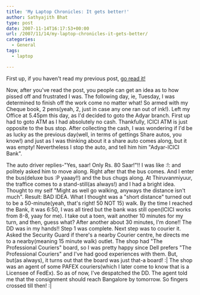 ```yaml
---
title: 'My Laptop Chronicles: It gets better!'
author: Sathyajith Bhat
type: post
date: 2007-11-14T16:17:53+00:00
url: /2007/11/14/my-laptop-chronicles-it-gets-better/
categories:
  - General
tags:
  - laptop

---
```

First up, if you haven't read my previous post, [go read it!][1]

Now, after you've read the post, you people can get an idea as to how pissed off and frustrated I was. The following day, ie, Tuesday, I was determined to finish off the work come no matter what! So armed with my Cheque book, 2 pens(yeah, 2, just in case any one ran out of ink!). Left my Office at 5.45pm this day, as I'd decided to goto the Adyar branch. First up had to goto ATM as I had absolutely no cash. Thankfully, ICICI ATM is just opposite to the bus stop. After collecting the cash, I was wondering if I'd be as lucky as the previous day(well, in terms of gettings Share autos, you know!) and just as I was thinking about it a share auto comes along, but it was empty! Nevertheless I stop the auto, and tell him him "Adyar-ICICI Bank".



The auto driver replies-"Yes, saar! Only Rs. 80 Saar!"!! I was like :!: and politely asked him to move along. Right after that the bus comes. And I enter the bus(deluxe bus :P yaaay!!) and the bus chugs along. At Thiruvanmiyuur, the traffice comes to a stand-still(as always!) and I had a bright idea. Thought to my self "Might as well go walking, anyways the distance isn't much". Result: BAD IDEA. What I thought was a "short distance" turned out to be a 50-minute(yeah, that's right! 50 NOT 15) walk. By the time I reached the Bank, it was 6:50, I was all tired but the bank was still open(ICICI works from 8-8, yaay for me). I take out a toen, wait another 10 minutes for my turn, and then, guess what? After another about 30 minutes, I'm done!! The DD was in my hands!! Step 1 was complete. Next step was to courier it. Asked the Security Guard if there's a nearby Courier centre, he directs me to a nearby(meaning 15 minute walk) outlet. The shop had "The Professional Couriers" board, so I was pretty happy since Dell prefers "The Professional Couriers" and I've had good experiences with them. But, but(as always), it turns out that the board was just that-a board! :| The shop was an agent of some PAFEX couriers(which I later come to know that is a Licensee of FedEx). So as of now, I've despatched the DD. The agent told me that the consignment should reach Bangalore by tomorrow. So fingers crossed till then! :|

 [1]: https://sathyasays.com/2007/11/12/my-laptop-chronicles-how-fate-has-decided-that-i-should-not-get-a-lappy-asap/

